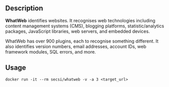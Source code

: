 ## Description

**WhatWeb** identifies websites. It recognises web technologies including content management systems (CMS), blogging platforms, statistic/analytics packages, JavaScript libraries, web servers, and embedded devices.

WhatWeb has over 900 plugins, each to recognise something different. It also identifies version numbers, email addresses, account IDs, web framework modules, SQL errors, and more.

## Usage
```
docker run -it --rm secsi/whatweb -v -a 3 <target_url>
```